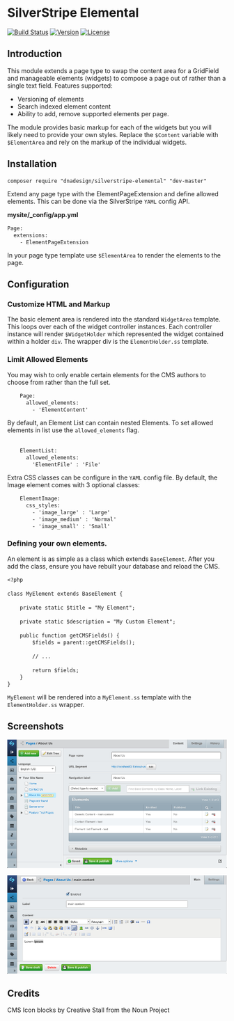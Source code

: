 # SilverStripe Elemental

[![Build Status](http://img.shields.io/travis/dnadesign/silverstripe-elemental.svg?style=flat-square)](https://travis-ci.org/dnadesign/silverstripe-elemental)
[![Version](http://img.shields.io/packagist/v/dnadesign/silverstripe-elemental.svg?style=flat-square)](https://packagist.org/packages/dnadesign/silverstripe-elemental)
[![License](http://img.shields.io/packagist/l/dnadesign/silverstripe-elemental.svg?style=flat-square)](LICENSE.md)

## Introduction

This module extends a page type to swap the content area for a GridField and manageable elements (widgets) to compose
a page out of rather than a single text field. Features supported:

* Versioning of elements
* Search indexed element content
* Ability to add, remove supported elements per page.

The module provides basic markup for each of the widgets but you will likely need to provide your own styles. Replace
the `$Content` variable with `$ElementArea` and rely on the markup of the individual widgets.

## Installation

	composer require "dnadesign/silverstripe-elemental" "dev-master"

Extend any page type with the ElementPageExtension and define allowed elements. This can be done via the SilverStripe
`YAML` config API.

**mysite/_config/app.yml**

	Page:
	  extensions:
	    - ElementPageExtension

In your page type template use `$ElementArea` to render the elements to the page.

## Configuration

### Customize HTML and Markup

The basic element area is rendered into the standard `WidgetArea` template. This loops over each of the widget
controller instances. Each controller instance will render `$WidgetHolder` which represented the widget contained within
a holder `div`. The wrapper div is the `ElementHolder.ss` template.

### Limit Allowed Elements

You may wish to only enable certain elements for the CMS authors to choose from rather than the full set.

````
	Page:
	  allowed_elements:
		- 'ElementContent'

````

By default, an Element List can contain nested Elements. To set allowed elements in list use the `allowed_elements`
flag.

````

	ElementList:
	  allowed_elements:
	    'ElementFile' : 'File'

````

Extra CSS classes can be configure in the `YAML` config file. By default, the Image element comes with 3 optional
classes:

````
	ElementImage:
	  css_styles:
	    - 'image_large' : 'Large'
	    - 'image_medium' : 'Normal'
	    - 'image_small' : 'Small'
````

### Defining your own elements.

An element is as simple as a class which extends `BaseElement`. After you add the class, ensure you have rebuilt your
database and reload the CMS.

	<?php

	class MyElement extends BaseElement {

		private static $title = "My Element";

		private static $description = "My Custom Element";

		public function getCMSFields() {
			$fields = parent::getCMSFields();

            // ...

            return $fields;
		}
	}

`MyElement` will be rendered into a `MyElement.ss` template with the `ElementHolder.ss` wrapper.

## Screenshots

![Overview](docs/images/overview.png)

![Detail](docs/images/detail.png)

## Credits

CMS Icon blocks by Creative Stall from the Noun Project
